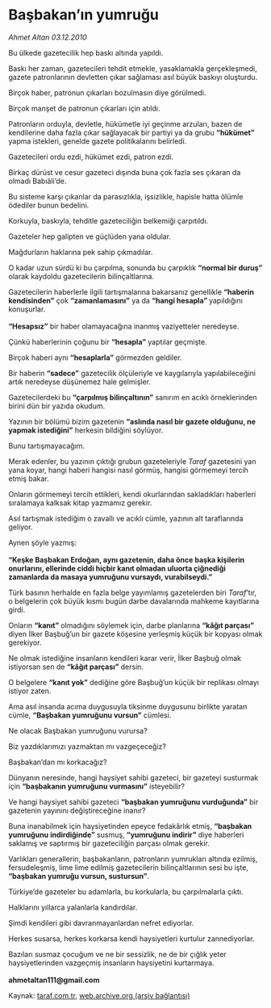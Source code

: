 # Başbakan’ın yumruğu

*Ahmet Altan 03.12.2010*

<div class="yazi"><p>Bu ülkede gazetecilik hep baskı altında yapıldı.</p>
<p>Baskı her zaman, gazetecileri tehdit etmekle, yasaklamakla gerçekleşmedi, gazete patronlarının devletten çıkar sağlaması asıl büyük baskıyı oluşturdu.</p>
<p>Birçok haber, patronun çıkarları bozulmasın diye görülmedi.</p>
<p>Birçok manşet de patronun çıkarları için atıldı.</p>
<p>Patronların orduyla, devletle, hükümetle iyi geçinme arzuları, bazen de kendilerine daha fazla çıkar sağlayacak bir partiyi ya da grubu <b>“hükümet”</b> yapma istekleri, genelde gazete politikalarını belirledi.</p>
<p>Gazetecileri ordu ezdi, hükümet ezdi, patron ezdi.</p>
<p>Birkaç dürüst ve cesur gazeteci dışında buna çok fazla ses çıkaran da olmadı Babıâli’de.</p>
<p>Bu sisteme karşı çıkanlar da parasızlıkla, işsizlikle, hapisle hatta ölümle ödediler bunun bedelini.</p>
<p>Korkuyla, baskıyla, tehditle gazeteciliğin belkemiği çarpıtıldı.</p>
<p>Gazeteler hep galipten ve güçlüden yana oldular.</p>
<p>Mağdurların haklarına pek sahip çıkmadılar.</p>
<p>O kadar uzun sürdü ki bu çarpılma, sonunda bu çarpıklık <b>“normal bir duruş”</b> olarak kaydoldu gazetecilerin bilinçaltlarına.</p>
<p>Gazetecilerin haberlerle ilgili tartışmalarına bakarsanız genellikle <b>“haberin kendisinden”</b> çok <b>“zamanlamasını”</b> ya da <b>“hangi hesapla” </b>yapıldığını konuşurlar.<br/><br/><b>“Hesapsız”</b> bir haber olamayacağına inanmış vaziyetteler neredeyse.</p>
<p>Çünkü haberlerinin çoğunu bir <b>“hesapla”</b> yaptılar geçmişte.</p>
<p>Birçok haberi aynı <b>“hesaplarla”</b> görmezden geldiler.</p>
<p>Bir haberin <b>“sadece”</b> gazetecilik ölçüleriyle ve kaygılarıyla yapılabileceğini artık neredeyse düşünemez hale gelmişler.</p>
<p>Gazetecilerdeki bu <b>“çarpılmış bilinçaltının”</b> sanırım en acıklı örneklerinden birini dün bir yazıda okudum.</p>
<p>Yazının bir bölümü bizim gazetenin <b>“aslında nasıl bir gazete olduğunu, ne yapmak istediğini”</b> herkesin bildiğini söylüyor.</p>
<p>Bunu tartışmayacağım.</p>
<p>Merak edenler, bu yazının çıktığı grubun gazeteleriyle <i>Taraf</i> gazetesini yan yana koyar, hangi haberi hangisi nasıl görmüş, hangisi görmemeyi tercih etmiş bakar.</p>
<p>Onların görmemeyi tercih ettikleri, kendi okurlarından sakladıkları haberleri sıralamaya kalksak kitap yazmamız gerekir.</p>
<p>Asıl tartışmak istediğim o zavallı ve acıklı cümle, yazının alt taraflarında geliyor.</p>
<p>Aynen şöyle yazmış:<br/><br/><b>“Keşke Başbakan Erdoğan, aynı gazetenin, daha önce başka kişilerin onurlarını, ellerinde ciddi hiçbir kanıt olmadan uluorta çiğnediği zamanlarda da masaya yumruğunu vursaydı, vurabilseydi.”</b></p>
<p>Türk basının herhalde en fazla belge yayımlamış gazetelerden biri <i>Taraf</i>’tır, o belgelerin çok büyük kısmı bugün darbe davalarında mahkeme kayıtlarına girdi.</p>
<p>Onların <b>“kanıt” </b>olmadığını söylemek için, darbe planlarına <b>“kâğıt parçası”</b> diyen İlker Başbuğ’un bir gazete köşesine yerleşmiş küçük bir kopyası olmak gerekiyor.</p>
<p>Ne olmak istediğine insanların kendileri karar verir, İlker Başbuğ olmak istiyorsan sen de <b>“kâğıt parçası”</b> dersin.</p>
<p>O belgelere <b>“kanıt yok”</b> dediğine göre Başbuğ’un küçük bir replikası olmayı istiyor zaten.</p>
<p>Ama asıl insanda acıma duygusuyla tiksinme duygusunu birlikte yaratan cümle, <b>“Başbakan yumruğunu vursun”</b> cümlesi.</p>
<p>Ne olacak Başbakan yumruğunu vurursa?</p>
<p>Biz yazdıklarımızı yazmaktan mı vazgeçeceğiz?</p>
<p>Başbakan’dan mı korkacağız?</p>
<p>Dünyanın neresinde, hangi haysiyet sahibi gazeteci, bir gazeteyi susturmak için <b>“başbakanın yumruğunu vurmasını”</b> isteyebilir?</p>
<p>Ve hangi haysiyet sahibi gazeteci <b>“başbakan yumruğunu vurduğunda”</b> bir gazetenin yayınını değiştireceğine inanır?</p>
<p>Buna inanabilmek için haysiyetinden epeyce fedakârlık etmiş, <b>“başbakan yumruğunu indirdiğinde”</b> susmuş, <b>“yumruğunu indirir”</b> diye haberleri saklamış ve saptırmış bir gazeteciliğin parçası olmak gerekir.</p>
<p>Varlıkları generallerin, başbakanların, patronların yumrukları altında ezilmiş, fersudeleşmiş, lime lime edilmiş gazetecilerin bilinçaltlarının sesi bu işte, <b>“başbakan yumruğu vursun, sustursun”</b>.</p>
<p>Türkiye’de gazeteler bu adamlarla, bu korkularla, bu çarpılmalarla çıktı.</p>
<p>Halklarını yıllarca yalanlarla kandırdılar.</p>
<p>Şimdi kendileri gibi davranmayanlardan nefret ediyorlar.</p>
<p>Herkes susarsa, herkes korkarsa kendi haysiyetleri kurtulur zannediyorlar.</p>
<p>Bazıları susmaz çocuğum ve ne bir sessizlik, ne de bir çığlık yeter haysiyetlerinden vazgeçmiş insanların haysiyetini kurtarmaya.<br/><br/><b>ahmetaltan111@gmail.com</b></p></div>

Kaynak: [taraf.com.tr](http://www.taraf.com.tr:80/ahmet-altan/makale-basbakan-in-yumrugu.htm), [web.archive.org (arşiv bağlantısı)](http://web.archive.org/web/20101204120433/http://www.taraf.com.tr:80/ahmet-altan/makale-basbakan-in-yumrugu.htm)
